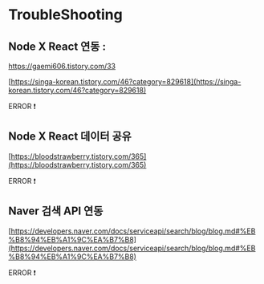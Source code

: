 
# TroubleShooting

## Node X React 연동 : 

  [https://gaemi606.tistory.com/33 ](https://gaemi606.tistory.com/33)

  [https://singa-korean.tistory.com/46?category=829618](https://singa-korean.tistory.com/46?category=829618)
  
  ERROR :exclamation:

## Node X React 데이터 공유 

  [https://bloodstrawberry.tistory.com/365](https://bloodstrawberry.tistory.com/365)  
  
  ERROR :exclamation:

## Naver 검색 API 연동

  [https://developers.naver.com/docs/serviceapi/search/blog/blog.md#%EB%B8%94%EB%A1%9C%EA%B7%B8](https://developers.naver.com/docs/serviceapi/search/blog/blog.md#%EB%B8%94%EB%A1%9C%EA%B7%B8)     
  
  ERROR :exclamation:

